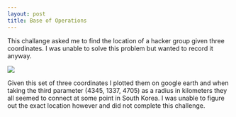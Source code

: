 ```yaml
---
layout: post
title: Base of Operations
---
```


<p class="message">
  This challange asked me to find the location of a hacker group given three coordinates.
  I was unable to solve this problem but wanted to record it anyway. 
</p>

<img src="https://raw.githubusercontent.com/lukej2680/lukej2680.github.io/master/_images/ncl_fall2020/open_source_intelligience/baseofoperations_screenshot.png">

Given this set of three coordinates I plotted them on google earth and when taking the third parameter (4345, 1337, 4705) as a radius in kilometers they
all seemed to connect at some point in South Korea. I was unable to figure out the exact location however and did not complete this challenge. 
